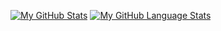 [![My GitHub Stats](https://github-readme-stats.vercel.app/api/?username=kapshtak&count_private=true&theme=tokyonight&showicons=true)]()
[![My GitHub Language Stats](https://github-readme-stats.vercel.app/api/top-langs/?username=kapshtak&langs_count=5&theme=tokyonight)]()

